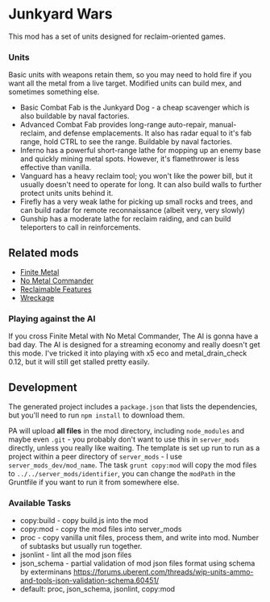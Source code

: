 # Junkyard Wars

This mod has a set of units designed for reclaim-oriented games.

### Units

Basic units with weapons retain them, so you may need to hold fire if you want all the metal from a live target.  Modified units can build mex, and sometimes something else.

- Basic Combat Fab is the Junkyard Dog - a cheap scavenger which is also buildable by naval factories.
- Advanced Combat Fab provides long-range auto-repair, manual-reclaim, and defense emplacements.  It also has radar equal to it's fab range, hold CTRL to see the range.  Buildable by naval factories.
- Inferno has a powerful short-range lathe for mopping up an enemy base and quickly mining metal spots.  However, it's flamethrower is less effective than vanilla.
- Vanguard has a heavy reclaim tool; you won't like the power bill, but it usually doesn't need to operate for long. It can also build walls to further protect units units behind it.
- Firefly has a very weak lathe for picking up small rocks and trees, and can build radar for remote reconnaissance (albeit very, very slowly)
- Gunship has a moderate lathe for reclaim raiding, and can build teleporters to call in reinforcements.

## Related mods

- [Finite Metal](https://forums.uberent.com/threads/rel-server-finite-metal.65484/)
- [No Metal Commander](https://forums.uberent.com/threads/rel-server-no-metal-commander.65489/)
- [Reclaimable Features](https://forums.uberent.com/threads/rel-server-reclaimable-features.65453/)
- [Wreckage](https://forums.uberent.com/threads/rel-server-wreckage.65404/)

### Playing against the AI

If you cross Finite Metal with No Metal Commander, The AI is gonna have a bad day.  The AI is designed for a streaming economy and really doesn't get this mode.  I've tricked it into playing with x5 eco and metal_drain_check 0.12, but it will still get stalled pretty easily.

## Development

The generated project includes a `package.json` that lists the dependencies, but you'll need to run `npm install` to download them.

PA will upload **all files** in the mod directory, including `node_modules` and maybe even `.git` - you probably don't want to use this in `server_mods` directly, unless you really like waiting.  The template is set up run to run as a project within a peer directory of `server_mods` - I use `server_mods_dev/mod_name`.  The task `grunt copy:mod` will copy the mod files to `../../server_mods/identifier`, you can change the `modPath` in the Gruntfile if you want to run it from somewhere else.

### Available Tasks

- copy:build - copy build.js into the mod
- copy:mod - copy the mod files into server_mods
- proc - copy vanilla unit files, process them, and write into mod.  Number of subtasks but usually run together.
- jsonlint - lint all the mod json files
- json_schema - partial validation of mod json files format using schema by exterminans https://forums.uberent.com/threads/wip-units-ammo-and-tools-json-validation-schema.60451/
- default: proc, json_schema, jsonlint, copy:mod
